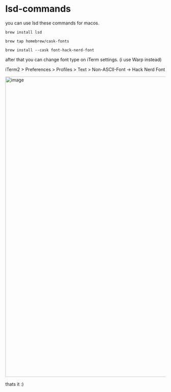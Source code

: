 # lsd-commands

you can use lsd these commands for macos.

```
brew install lsd

brew tap homebrew/cask-fonts

brew install --cask font-hack-nerd-font
```

after that you can change font type on iTerm settings. (i use Warp instead)

iTerm2 > Preferences > Profiles > Text > Non-ASCII-Font -> Hack Nerd Font

<img width="944" alt="image" src="https://github.com/alperen-selcuk/lsd-commands/assets/78741582/0d10111c-1e9c-485f-a7ba-c19d222bcfec">


thats it :)
